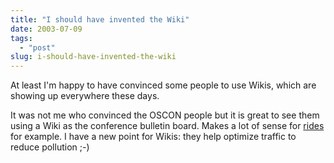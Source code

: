 ```yaml
---
title: "I should have invented the Wiki"
date: 2003-07-09
tags: 
  - "post"
slug: i-should-have-invented-the-wiki
---
```


At least I'm happy to have convinced some people to use Wikis, which are showing up everywhere these days.

It was not me who convinced the OSCON people but it is great to see them using a Wiki as the conference bulletin board. Makes a lot of sense for [rides](http://oscon.kwiki.org/index.cgi?RideBoard) for example. I have a new point for Wikis: they help optimize traffic to reduce pollution ;-)
